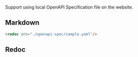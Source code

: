 Support using local OpenAPI Specification file on the website.

## Markdown

```html
<redoc src="./openapi-spec/sample.yaml"/>
```

## Redoc

<redoc src="./openapi-spec/sample.yaml"></redoc>
